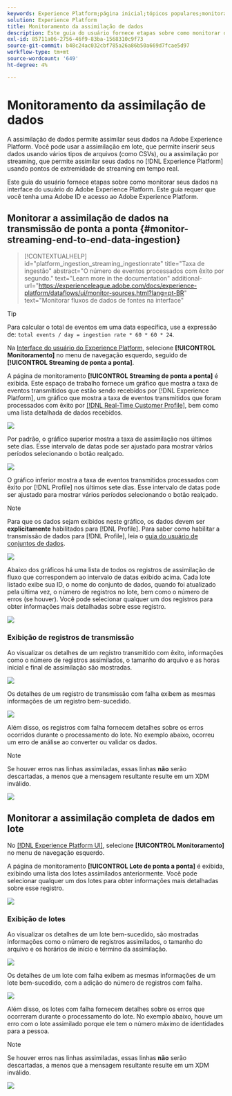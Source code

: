 ```yaml
---
keywords: Experience Platform;página inicial;tópicos populares;monitoramento;monitor;fluxos de dados;assimilação de monitor;assimilação de dados;assimilação de dados;exibir registros;exibir lotes;
solution: Experience Platform
title: Monitoramento da assimilação de dados
description: Este guia do usuário fornece etapas sobre como monitorar os dados na interface do usuário do Adobe Experience Platform. Este guia requer que você tenha uma Adobe ID e acesso ao Adobe Experience Platform.
exl-id: 85711a06-2756-46f9-83ba-1568310c9f73
source-git-commit: b48c24ac032cbf785a26a86b50a669d7fcae5d97
workflow-type: tm+mt
source-wordcount: '649'
ht-degree: 4%

---
```


# Monitoramento da assimilação de dados

A assimilação de dados permite assimilar seus dados na Adobe Experience Platform. Você pode usar a assimilação em lote, que permite inserir seus dados usando vários tipos de arquivos (como CSVs), ou a assimilação por streaming, que permite assimilar seus dados no [!DNL Experience Platform] usando pontos de extremidade de streaming em tempo real.

Este guia do usuário fornece etapas sobre como monitorar seus dados na interface do usuário do Adobe Experience Platform. Este guia requer que você tenha uma Adobe ID e acesso ao Adobe Experience Platform.

## Monitorar a assimilação de dados na transmissão de ponta a ponta {#monitor-streaming-end-to-end-data-ingestion}

>[!CONTEXTUALHELP]
>id="platform_ingestion_streaming_ingestionrate"
>title="Taxa de ingestão"
>abstract="O número de eventos processados com êxito por segundo."
>text="Learn more in the documentation"
>additional-url="https://experienceleague.adobe.com/docs/experience-platform/dataflows/ui/monitor-sources.html?lang=pt-BR" text="Monitorar fluxos de dados de fontes na interface"

>[!TIP]
>
>Para calcular o total de eventos em uma data específica, use a expressão de: `total events / day = ingestion rate * 60 * 60 * 24`.

Na [Interface do usuário do Experience Platform](https://platform.adobe.com), selecione **[!UICONTROL Monitoramento]** no menu de navegação esquerdo, seguido de **[!UICONTROL Streaming de ponta a ponta]**.

A página de monitoramento **[!UICONTROL Streaming de ponta a ponta]** é exibida. Este espaço de trabalho fornece um gráfico que mostra a taxa de eventos transmitidos que estão sendo recebidos por [!DNL Experience Platform], um gráfico que mostra a taxa de eventos transmitidos que foram processados com êxito por [[!DNL Real-Time Customer Profile]](../../profile/home.md), bem como uma lista detalhada de dados recebidos.

![](../images/quality/monitor-data-flows/list-streams.png)

Por padrão, o gráfico superior mostra a taxa de assimilação nos últimos sete dias. Esse intervalo de datas pode ser ajustado para mostrar vários períodos selecionando o botão realçado.

![](../images/quality/monitor-data-flows/events-received.png)

O gráfico inferior mostra a taxa de eventos transmitidos processados com êxito por [!DNL Profile] nos últimos sete dias. Esse intervalo de datas pode ser ajustado para mostrar vários períodos selecionando o botão realçado.

>[!NOTE]
>
>Para que os dados sejam exibidos neste gráfico, os dados devem ser **explicitamente** habilitados para [!DNL Profile]. Para saber como habilitar a transmissão de dados para [!DNL Profile], leia o [guia do usuário de conjuntos de dados](../../catalog/datasets/user-guide.md#enable-a-dataset-for-real-time-customer-profile).

![](../images/quality/monitor-data-flows/ingested-by-profile.png)

Abaixo dos gráficos há uma lista de todos os registros de assimilação de fluxo que correspondem ao intervalo de datas exibido acima. Cada lote listado exibe sua ID, o nome do conjunto de dados, quando foi atualizado pela última vez, o número de registros no lote, bem como o número de erros (se houver). Você pode selecionar qualquer um dos registros para obter informações mais detalhadas sobre esse registro.

![](../images/quality/monitor-data-flows/streams.png)

### Exibição de registros de transmissão

Ao visualizar os detalhes de um registro transmitido com êxito, informações como o número de registros assimilados, o tamanho do arquivo e as horas inicial e final de assimilação são mostradas.

![](../images/quality/monitor-data-flows/successful-streaming.png)

Os detalhes de um registro de transmissão com falha exibem as mesmas informações de um registro bem-sucedido.

![](../images/quality/monitor-data-flows/failed-batch.png)

Além disso, os registros com falha fornecem detalhes sobre os erros ocorridos durante o processamento do lote. No exemplo abaixo, ocorreu um erro de análise ao converter ou validar os dados.

>[!NOTE]
>
>Se houver erros nas linhas assimiladas, essas linhas **não** serão descartadas, a menos que a mensagem resultante resulte em um XDM inválido.

![](../images/quality/monitor-data-flows/failed-batch-error.png)

## Monitorar a assimilação completa de dados em lote

No [[!DNL Experience Platform UI]](https://platform.adobe.com), selecione **[!UICONTROL Monitoramento]** no menu de navegação esquerdo.

A página de monitoramento **[!UICONTROL Lote de ponta a ponta]** é exibida, exibindo uma lista dos lotes assimilados anteriormente. Você pode selecionar qualquer um dos lotes para obter informações mais detalhadas sobre esse registro.

![](../images/quality/monitor-data-flows/batch-monitoring.png)

### Exibição de lotes

Ao visualizar os detalhes de um lote bem-sucedido, são mostradas informações como o número de registros assimilados, o tamanho do arquivo e os horários de início e término da assimilação.

![](../images/quality/monitor-data-flows/successful-batch.png)

Os detalhes de um lote com falha exibem as mesmas informações de um lote bem-sucedido, com a adição do número de registros com falha.

![](../images/quality/monitor-data-flows/failed-batch.png)

Além disso, os lotes com falha fornecem detalhes sobre os erros que ocorreram durante o processamento do lote. No exemplo abaixo, houve um erro com o lote assimilado porque ele tem o número máximo de identidades para a pessoa.

>[!NOTE]
>
>Se houver erros nas linhas assimiladas, essas linhas **não** serão descartadas, a menos que a mensagem resultante resulte em um XDM inválido.

![](../images/quality/monitor-data-flows/failed-streaming-error.png)
